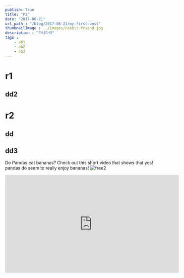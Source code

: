 ```yaml
---
publish: True
title: "P2"
date: "2017-08-21"
url_path : "/blog/2017-08-21/my-first-post"
thumbnailImage : ../images/rabbit-friend.jpg
description : "가나다라"
tags : 
    - ab1
    - ab2
    - ab3
---
```


# r1
## dd2
# r2
## dd
## dd3
Do Pandas eat bananas? Check out this short video that shows that yes! pandas do
seem to really enjoy bananas!
![free2](https://images.unsplash.com/photo-1589879627448-692ae2936d39?ixlib=rb-1.2.1&ixid=eyJhcHBfaWQiOjEyMDd9&auto=format&fit=crop&w=1050&q=80)
<iframe width="560" height="315" src="https://www.youtube.com/embed/4SZl1r2O_bY" frameborder="0" allowfullscreen></iframe>